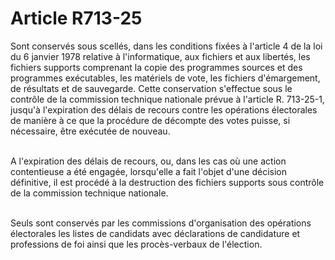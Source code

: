 # Article R713-25

<p>Sont conservés sous scellés, dans les conditions fixées à l'article 4 de la loi du 6 janvier 1978 relative à l'informatique, aux fichiers et aux libertés, les fichiers supports comprenant la copie des programmes sources et des programmes exécutables, les matériels de vote, les fichiers d'émargement, de résultats et de sauvegarde. Cette conservation s'effectue sous le contrôle de la commission technique nationale prévue à l'article R. 713-25-1, jusqu'à l'expiration des délais de recours contre les opérations électorales de manière à ce que la procédure de décompte des votes puisse, si nécessaire, être exécutée de nouveau.<br/><br/>

A l'expiration des délais de recours, ou, dans les cas où une action contentieuse a été engagée, lorsqu'elle a fait l'objet d'une décision définitive, il est procédé à la destruction des fichiers supports sous contrôle de la commission technique nationale.<br/><br/>

Seuls sont conservés par les commissions d'organisation des opérations électorales les listes de candidats avec déclarations de candidature et professions de foi ainsi que les procès-verbaux de l'élection.</p>